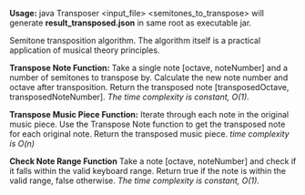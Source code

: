 **Usage:** java Transposer <input_file> <semitones_to_transpose>
will generate **result_transposed.json** in same root as executable jar.

Semitone transposition algorithm.
The algorithm itself is a practical application of musical theory principles.

**Transpose Note Function:**
Take a single note [octave, noteNumber] and a number of semitones to transpose by.
Calculate the new note number and octave after transposition.
Return the transposed note [transposedOctave, transposedNoteNumber].
_The time complexity is constant, O(1)._

**Transpose Music Piece Function:**
Iterate through each note in the original music piece.
Use the Transpose Note function to get the transposed note for each original note.
Return the transposed music piece.
_time complexity is O(n)_

**Check Note Range Function**
Take a note [octave, noteNumber] and check if it falls within the valid keyboard range.
Return true if the note is within the valid range, false otherwise.
_The time complexity is constant, O(1)._

